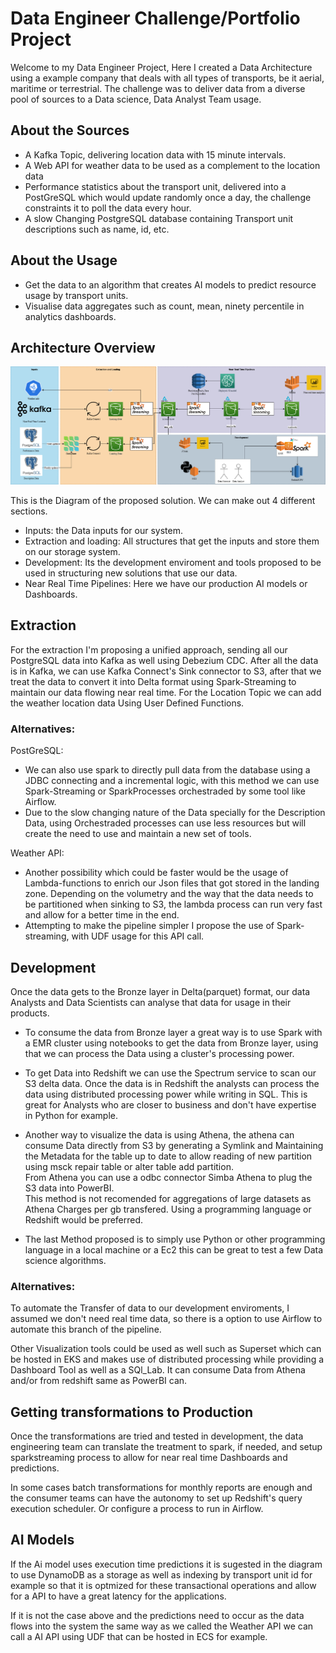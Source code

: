 # Data Engineer Challenge/Portfolio Project
Welcome to my Data Engineer Project, Here I created a Data Architecture using a example company that deals with all types of transports, be it aerial, maritime or terrestrial.
The challenge was to deliver data from a diverse pool of sources to a Data science, Data Analyst Team usage.

## About the Sources
- A Kafka Topic, delivering location data with 15 minute intervals.
- A Web API for weather data to be used as a complement to the location data
- Performance statistics about the transport unit, delivered into a PostGreSQL which would update randomly once a day, the challenge constraints it to poll the data every hour.
- A slow Changing PostgreSQL database containing Transport unit descriptions such as name, id, etc.

## About the Usage

- Get the data to an algorithm that creates AI models to predict resource usage by transport units.
- Visualise data aggregates such as count, mean, ninety percentile in analytics dashboards. 

## Architecture Overview

![Alt text](Diagrams/Architecture.png?raw=true "Solution architecture")

This is the Diagram of the proposed solution.
We can make out 4 different sections.
- Inputs: the Data inputs for our system.
- Extraction and loading: All structures that get the inputs and store them on our storage system.
- Development: Its the development enviroment and tools proposed to be used in structuring new solutions that use our data.
- Near Real Time Pipelines: Here we have our production AI models or Dashboards.

## Extraction

For the extraction I'm proposing a unified approach, sending all our PostgreSQL data into Kafka as well using Debezium CDC. After all the data is in Kafka, we can use Kafka Connect's Sink connector to S3, after that we treat the data to convert it into Delta format using Spark-Streaming to maintain our data flowing near real time.
For the Location Topic we can add the weather location data Using User Defined Functions.

### Alternatives:
PostGreSQL:
- We can also use spark to directly pull data from the database using a JDBC connecting and a incremental logic, with this method we can use Spark-Streaming or SparkProcesses orchestraded by some tool like Airflow. 
- Due to the slow changing nature of the Data specially for the Description Data, using Orchestraded processes can use less resources but will create the need to use and maintain a new set of tools.

Weather API:
- Another possibility which could be faster would be the usage of Lambda-functions to enrich our Json files that got stored in the landing zone. Depending on the volumetry and the way that the data needs to be partitioned when sinking to S3, the lambda process can run very fast and allow for a better time in the end.
- Attempting to make the pipeline simpler I propose the use of Spark-streaming, with UDF usage for this API call.

## Development 


Once the data gets to the Bronze layer in Delta(parquet) format, our data Analysts and Data Scientists can analyse that data for usage in their products.<br/>

- To consume the data from Bronze layer a great way is to use Spark with a EMR cluster using notebooks to get the data from Bronze layer, using that we can process the Data using a cluster's processing power. <br/>

- To get Data into Redshift we can use the Spectrum service to scan our S3 delta data. Once the data is in Redshift the analysts can process the data using distributed processing power while writing in SQL. This is great for Analysts who are closer to business and don't have expertise in Python for example.

- Another way to visualize the data is using Athena, the athena can consume Data directly from S3 by generating a Symlink and Maintaining the Metadata for the table up to date to allow reading of new partition using msck repair table or alter table add partition.<br/>
From Athena you can use a odbc connector Simba Athena to plug the S3 data into PowerBI.<br/>
This method is not recomended for aggregations of large datasets as Athena Charges per gb transfered. Using a programming language or Redshift would be preferred.

- The last Method proposed is to simply use Python or other programming language in a local machine or a Ec2 this can be great to test a few Data science algorithms.

### Alternatives:

To automate the Transfer of data to our development enviroments, I assumed we don't need real time data, so there is a option to use Airflow to automate this branch of the pipeline.

Other Visualization tools could be used as well such as Superset which can be hosted in EKS and makes use of distributed processing while providing a Dashboard Tool as well as a SQl_Lab. It can consume Data from Athena and/or from redshift same as PowerBI can.

## Getting transformations to Production

Once the transformations are tried and tested in development, the data engineering team can translate the treatment to spark, if needed, and setup sparkstreaming process to allow for near real time Dashboards and predictions.

In some cases batch transformations for monthly reports are enough and the consumer teams can have the autonomy to set up Redshift's query execution scheduler. Or configure a process to run in Airflow.

## AI Models

If the Ai model uses execution time predictions it is sugested in the diagram to use DynamoDB as a storage as well as indexing by transport unit id for example so that it is optmized for these transactional operations and allow for a API to have a great latency for the applications.

If it is not the case above and the predictions need to occur as the data flows into the system the same way as we called the Weather API we can call a AI API using UDF that can be hosted in ECS for example.


